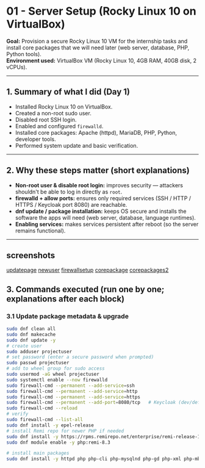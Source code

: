 # 01 - Server Setup (Rocky Linux 10 on VirtualBox)

**Goal:** Provision a secure Rocky Linux 10 VM for the internship tasks and install core packages that we will need later (web server, database, PHP, Python tools).  
**Environment used:** VirtualBox VM (Rocky Linux 10, 4GB RAM, 40GB disk, 2 vCPUs).

---

## 1. Summary of what I did (Day 1)
- Installed Rocky Linux 10 on VirtualBox.
- Created a non-root sudo user.  
- Disabled root SSH login.  
- Enabled and configured `firewalld`.  
- Installed core packages: Apache (httpd), MariaDB, PHP, Python, developer tools.
- Performed system update and basic verification.

---

## 2. Why these steps matter (short explanations)
- **Non-root user & disable root login:** improves security — attackers shouldn't be able to log in directly as `root`.  
- **firewalld + allow ports:** ensures only required services (SSH / HTTP / HTTPS / Keycloak port 8080) are reachable.  
- **dnf update / package installation:** keeps OS secure and installs the software the apps will need (web server, database, language runtimes).  
- **Enabling services:** makes services persistent after reboot (so the server remains functional).

---
## screenshots
[updatepage](screenshots'/update.png)
[newuser](screenshots'/newuser.png)
[firewallsetup](screenshots'/firewallsetup.png)
[corepackage](screenshots'/installedcorepackages.png)
[corepackages2](screenshots'/installedcorepackages2.png)



## 3. Commands executed (run one by one; explanations after each block)

### 3.1 Update package metadata & upgrade
```bash
sudo dnf clean all
sudo dnf makecache
sudo dnf update -y
# create user
sudo adduser projectuser
# set password (enter a secure password when prompted)
sudo passwd projectuser
# add to wheel group for sudo access
sudo usermod -aG wheel projectuser
sudo systemctl enable --now firewalld
sudo firewall-cmd --permanent --add-service=ssh
sudo firewall-cmd --permanent --add-service=http
sudo firewall-cmd --permanent --add-service=https
sudo firewall-cmd --permanent --add-port=8080/tcp   # Keycloak (dev/default)
sudo firewall-cmd --reload
# verify
sudo firewall-cmd --list-all
sudo dnf install -y epel-release
# install Remi repo for newer PHP if needed
sudo dnf install -y https://rpms.remirepo.net/enterprise/remi-release-10.rpm
sudo dnf module enable -y php:remi-8.3

# install main packages
sudo dnf install -y httpd php php-cli php-mysqlnd php-gd php-xml php-mbstring php-json php-fpm mariadb-server python3 python3-pip git wget unzip composer







